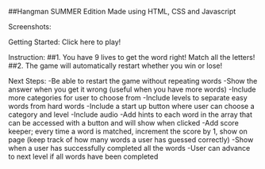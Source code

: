 ##Hangman SUMMER Edition 
Made using HTML, CSS and Javascript

Screenshots:

Getting Started: Click here to play!

Instruction: 
##1. You have 9 lives to get the word right! Match all the letters!
##2. The game will automatically restart whether you win or lose!

Next Steps:
-Be able to restart the game without repeating words
-Show the answer when you get it wrong (useful when you have more words)
-Include more categories for user to choose from
-Include levels to separate easy words from hard words
-Include a start up button where user can choose a category and level
-Include audio 
-Add hints to each word in the array that can be accessed with a button and will show when clicked
-Add score keeper; every time a word is matched, increment the score by 1, show on page (keep track of how many words a user has guessed correctly)
-Show when a user has successfully completed all the words 
-User can advance to next level if all words have been completed

